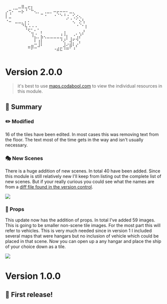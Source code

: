 <pre>
⠀⠀⢀⣀⠤⠿⢤⢖⡆⠀⠀⠀⠀⠀⠀⠀⠀⠀⠀⠀⠀⠀⠀⠀⠀⠀
⡔⢩⠂⠀⠒⠗⠈⠀⠉⠢⠄⣀⠠⠤⠄⠒⢖⡒⢒⠂⠤⢄⠀⠀⠀⠀
⠇⠤⠀⠀⠀⠀⠀⠀⠀⠀⠀⠀⠈⠀⠀⠈⠀⠈⠈⡨⢀⠡⡪⠢⡀⠀
⠈⠒⠀⠤⠤⣄⡆⡂⠀⠀⠀⠀⠀⠀⠀⠀⠀⠀⠀⠀⠀⠢⠀⢕⠱⠀
⠀⠀⠀⠀⠀⠈⢳⣐⡐⠐⡀⠀⠀⠀⠀⠀⠀⠀⠀⠀⠀⠀⠈⠀⠁⠇
⠀⠀⠀⠀⠀⠀⠀⠑⢤⢁⠀⠆⠀⠀⠀⠀⠀⢀⢰⠀⠀⠀⡀⢄⡜⠀
⠀⠀⠀⠀⠀⠀⠀⠀⠘⡦⠄⡷⠢⠤⠤⠤⠤⢬⢈⡇⢠⣈⣰⠎⠀⠀
⠀⠀⠀⠀⠀⠀⠀⠀⠀⣃⢸⡇⠀⠀⠀⠀⠀⠈⢪⢀⣺⡅⢈⠆⠀⠀
⠀⠀⠀⠀⠀⠀⠀⠶⡿⠤⠚⠁⠀⠀⠀⢀⣠⡤⢺⣥⠟⢡⠃⠀⠀⠀
⠀⠀⠀⠀⠀⠀⠀⠀⠀⠀⠀⠀⠀⠀⠀⠀⠉⠉⠀⠀⠀
</pre>
# Version 2.0.0

> it's best to use [maps.codabool.com](https://maps.codabool.com) to view the individual resources in this module.

## 📰 Summary

### ✏️ Modified
16 of the tiles have been edited. In most cases this was removing text from the floor. The text most of the time gets in the way and isn't usually necessary.

### 🎭 New Scenes 
There is a huge addition of new scenes. In total 40 have been added. Since this module is still relatively new I'll keep from listing out the complete list of new scenes. But if your really curious you could see what the names are from a [diff file found in the version control](https://github.com/CodaBool/maps.codabool.com/commit/1c9b89611a893db558fac4be1a5f639c668da226).

![](https://img.itch.zone/aW1nLzE0MzcyMjYzLnBuZw==/original/dUGgcq.png)

### 🚗 Props
This update now has the addition of props. In total I've added 59 images. This is going to be smaller non-scene tile images. For the most part this will refer to vehicles. This is very much needed since in version 1 I included several maps that were hangars but no inclusion of vehicle which could be placed in that scene. Now you can open up a any hangar and place the ship of your choice down as a tile.

![](https://img.itch.zone/aW1nLzE0MzcyMjY1LnBuZw==/original/N3Phyy.png)

# Version 1.0.0

## 🌱 First release! 
